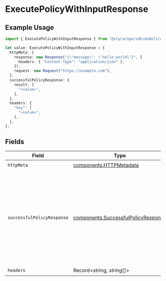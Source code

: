 # ExecutePolicyWithInputResponse

## Example Usage

```typescript
import { ExecutePolicyWithInputResponse } from "@styra/opa/sdk/models/operations";

let value: ExecutePolicyWithInputResponse = {
  httpMeta: {
    response: new Response("{\"message\": \"hello world\"}", {
      headers: { "Content-Type": "application/json" },
    }),
    request: new Request("https://example.com"),
  },
  successfulPolicyResponse: {
    result: [
      "<value>",
    ],
  },
  headers: {
    "key": [
      "<value>",
    ],
  },
};
```

## Fields

| Field                                                                                                                                             | Type                                                                                                                                              | Required                                                                                                                                          | Description                                                                                                                                       |
| ------------------------------------------------------------------------------------------------------------------------------------------------- | ------------------------------------------------------------------------------------------------------------------------------------------------- | ------------------------------------------------------------------------------------------------------------------------------------------------- | ------------------------------------------------------------------------------------------------------------------------------------------------- |
| `httpMeta`                                                                                                                                        | [components.HTTPMetadata](../../../sdk/models/components/httpmetadata.md)                                                                         | :heavy_check_mark:                                                                                                                                | N/A                                                                                                                                               |
| `successfulPolicyResponse`                                                                                                                        | [components.SuccessfulPolicyResponse](../../../sdk/models/components/successfulpolicyresponse.md)                                                 | :heavy_minus_sign:                                                                                                                                | Success.<br/>The server also returns 200 if the path refers to an undefined document. In this case, the response will not contain a result property.<br/> |
| `headers`                                                                                                                                         | Record<string, *string*[]>                                                                                                                        | :heavy_check_mark:                                                                                                                                | N/A                                                                                                                                               |